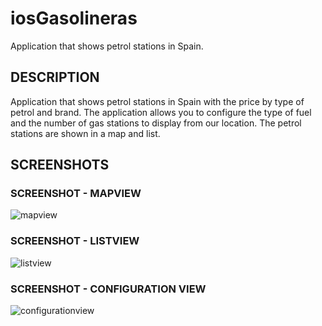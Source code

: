 # iosGasolineras
Application that shows petrol stations in Spain.
## DESCRIPTION
Application that shows petrol stations in Spain with the price by type
of petrol and brand. The application allows you to configure the type of fuel and the number of
gas stations to display from our location. The petrol stations are shown in a map and list.

## SCREENSHOTS
### SCREENSHOT - MAPVIEW

![mapview](https://cloud.githubusercontent.com/assets/16654193/19778360/a3eb7446-9c7c-11e6-9bc9-e05709bfa4ef.png)

### SCREENSHOT - LISTVIEW

![listview](https://cloud.githubusercontent.com/assets/16654193/19778359/a3e7aab4-9c7c-11e6-8e6b-68f4145490f3.png)

### SCREENSHOT - CONFIGURATION VIEW

![configurationview](https://cloud.githubusercontent.com/assets/16654193/19778358/a3e23818-9c7c-11e6-82f0-0d9af02e8945.png)



